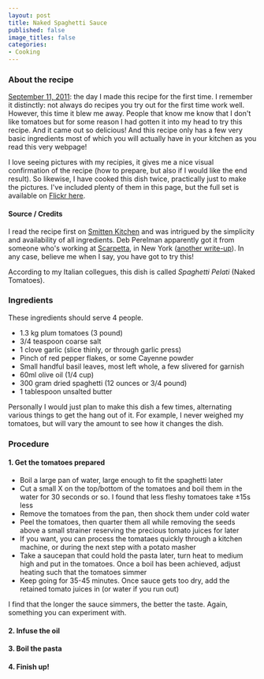 ```yaml
---
layout: post
title: Naked Spaghetti Sauce
published: false
image_titles: false
categories:
- Cooking
---
```


### About the recipe
[September 11, 2011](http://twitter.com/#!/ojilles/status/112888263747969024): 
the day I made this recipe for the first time. I remember it distinctly:
not always do recipes you try out for the first time work well. However,
this time it blew me away. People that know me know that I don't like
tomatoes but for some reason I had gotten it into my head to try this
recipe. And it came out so delicious! And this recipe only has a few
very basic ingredients most of which you will actually have in your
kitchen as you read this very webpage!

I love seeing pictures with my recipies, it gives me a nice visual
confirmation of the recipe (how to prepare, but also if I would like the
end result). So likewise, I have cooked this dish twice, practically
just to make the pictures. I've included plenty of them in this page, but
the full set is available on [Flickr here](http://!!!!!!!!!!).

#### Source / Credits
I read the recipe first on [Smitten
Kitchen](http://smittenkitchen.com/2011/08/naked-tomato-sauce/) and was
intrigued by the simplicity and availability of all ingredients. Deb
Perelman apparently got it from someone who's working at
[Scarpetta](http://www.scottconant.com/restaurants/scarpetta/new-york), in
New York ([another
write-up](http://newyork.seriouseats.com/2009/10/making-scarpetta-tomato-basil-spaghetti-scott-conant-scarpetta-meatpacking-district-nyce.html)).
In any case, believe me when I say, you have got to try this!

According to my Italian collegues, this dish is called _Spaghetti Pelati_ (Naked Tomatoes).

### Ingredients
These ingredients should serve 4 people.

* 1.3 kg plum tomatoes (3 pound)
* 3/4 teaspoon coarse salt
* 1 clove garlic (slice thinly, or through garlic press)
* Pinch of red pepper flakes, or some Cayenne powder
* Small handful basil leaves, most left whole, a few slivered for garnish
* 60ml olive oil (1/4 cup)
* 300 gram dried spaghetti (12 ounces or 3/4 pound)
* 1 tablespoon unsalted butter

Personally I would just plan to make this dish a few times, alternating
various things to get the hang out of it. For example, I never weighed
my tomatoes, but will vary the amount to see how it changes the dish.

### Procedure

#### 1. Get the tomatoes prepared

* Boil a large pan of water, large enough to fit the spaghetti later
* Cut a small X on the top/bottom of the tomatoes and boil them in the
water for 30 seconds or so. I found that less fleshy tomatoes take ±15s
less
* Remove the tomatoes from the pan, then shock them under cold water
* Peel the tomatoes, then quarter them all while removing the seeds
  above a small strainer reserving the precious tomato juices for later
* If you want, you can process the tomataes quickly through a kitchen
  machine, or during the next step with a potato masher
* Take a saucepan that could hold the pasta later, turn heat to medium
  high and put in the tomatoes. Once a boil has been achieved, adjust
heating such that the tomatoes simmer
* Keep going for 35-45 minutes. Once sauce gets too dry, add the
  retained tomato juices in (or water if you run out)

I find that the longer the sauce simmers, the better the taste. Again,
something you can experiment with.

#### 2. Infuse the oil

#### 3. Boil the pasta

#### 4. Finish up!

[smk-tomato-sauce]: http://smittenkitchen.com/2011/08/naked-tomato-sauce/ "Smitten Kitchen"
[scarpetta]: http://www.scottconant.com/restaurants/scarpetta/new-york "Scarpetta New York"
[serious-eats]: http://newyork.seriouseats.com/2009/10/making-scarpetta-tomato-basil-spaghetti-scott-conant-scarpetta-meatpacking-district-nyce.html "New York's Serious Eats, 'Making Scarpetta tomato basil spaghetti'"
